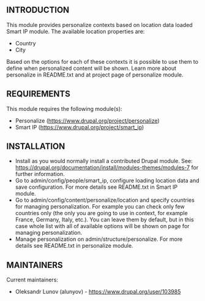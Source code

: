 INTRODUCTION
------------
This module provides personalize contexts based on location data loaded
Smart IP module. The available location properties are:
 * Country
 * City

Based on the options for each of these contexts it is possible to use
them to define when personalized content will be shown. Learn more about
personalize in README.txt and at project page of personalize module.

REQUIREMENTS
------------
This module requires the following module(s):
 * Personalize (https://www.drupal.org/project/personalize)
 * Smart IP (https://www.drupal.org/project/smart_ip)


INSTALLATION
------------
 * Install as you would normally install a contributed Drupal module. See:
   https://drupal.org/documentation/install/modules-themes/modules-7
   for further information.
 * Go to admin/config/people/smart_ip, configure loading location data
   and save configuration. For more details see README.txt in Smart IP
   module.
 * Go to admin/config/content/personalize/location and specify countries
   for managing personalization. For example you can check only few
   countries only (the only you are going to use in context, for example
   France, Germany, Italy, etc.). You can leave them by default, but in
   this case whole list with all of available options will be shown on page
   for managing personalization.
 * Manage personalization on admin/structure/personalize. For more details
   see README.txt in personalize module.

 MAINTAINERS
-----------
Current maintainers:
 * Oleksandr Lunov (alunyov) - https://www.drupal.org/user/103985
